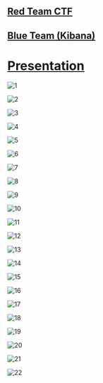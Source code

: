 ## [Red Team CTF](https://github.com/dsteves28/CyberSecurity-Bootcamp/tree/main/20.%20Red%20vs%20Blue/1.%20Red)

## [Blue Team (Kibana)](https://github.com/dsteves28/CyberSecurity-Bootcamp/tree/main/20.%20Red%20vs%20Blue/2.%20Blue)

# [Presentation](https://github.com/dsteves28/CyberSecurity-Bootcamp/blob/main/20.%20Red%20vs%20Blue/3.%20Presentation/README.pdf)

![1]() 

![2]()

![3]()

![4]()

![5]()

![6]()

![7]()

![8]()

![9]()

![10]()

![11]()

![12]()

![13]()

![14]()

![15]()

![16]()

![17]()

![18]()

![19]()

![20]()

![21]()

![22]()